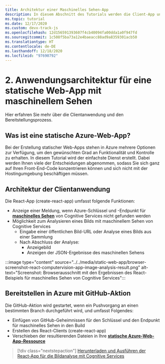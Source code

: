 ```yaml
---
title: Architektur einer Maschinelles Sehen-App
description: In diesem Abschnitt des Tutorials werden die Client-App und der Bereitstellungsprozess erläutert.
ms.topic: tutorial
ms.date: 12/17/2020
ms.custom: devx-track-js
ms.openlocfilehash: 12d156591393607f4cb40094fa00dda1a0f947fd
ms.sourcegitcommit: 1c508f5ba73a12e4baeacc88ad9a8359301acb50
ms.translationtype: HT
ms.contentlocale: de-DE
ms.lasthandoff: 12/18/2020
ms.locfileid: "97690792"
---
```

# <a name="2-application-architecture-for-static-web-app-with-computer-vision"></a>2. Anwendungsarchitektur für eine statische Web-App mit maschinellem Sehen

Hier erfahren Sie mehr über die Clientanwendung und den Bereitstellungsprozess.

## <a name="what-is-an-azure-static-web-app"></a>Was ist eine statische Azure-Web-App?

Bei der Erstellung statischer Web-Apps stehen in Azure mehrere Optionen zur Verfügung, um den gewünschten Grad an Funktionalität und Kontrolle zu erhalten. In diesem Tutorial wird der einfachste Dienst erstellt. Dabei werden Ihnen viele der Entscheidungen abgenommen, sodass Sie sich ganz auf Ihren Front-End-Code konzentrieren können und sich nicht mit der Hostingumgebung beschäftigen müssen.

## <a name="client-application-architecture"></a>Architektur der Clientanwendung

Die React-App (create-react-app) umfasst folgende Funktionen: 
* Anzeige einer Meldung, wenn Azure-Schlüssel und -Endpunkt für [**maschinelles Sehen**](https://docs.microsoft.com/azure/cognitive-services/computer-vision/) von Cognitive Services nicht gefunden werden
* Möglichkeit zum Analysieren eines Bilds mit maschinellem Sehen von Cognitive Services
    * Eingabe einer öffentlichen Bild-URL oder Analyse eines Bilds aus einer Sammlung
    * Nach Abschluss der Analyse:
        * Anzeigebild
        * Anzeigen der JSON-Ergebnisse des maschinellen Sehens 

:::image type="content" source="../../media/static-web-app/browser-screenshot-react-computervision-app-image-analysis-result.png" alt-text="Screenshot: Browserausschnitt mit den Ergebnissen des React-Beispiels für maschinelles Sehen von Cognitive Services":::

## <a name="deploy-to-azure-with-github-action"></a>Bereitstellen in Azure mit GitHub-Aktion

Die GitHub-Aktion wird gestartet, wenn ein Pushvorgang an einen bestimmten Branch durchgeführt wird, und umfasst Folgendes:
* Einfügen von GitHub-Geheimnissen für den Schlüssel und den Endpunkt für maschinelles Sehen in den Build
* Erstellen des React-Clients (create-react-app)
* Verschieben der resultierenden Dateien in Ihre [**statische Azure-Web-App-Ressource**](https://docs.microsoft.com/azure/static-web-apps)

> [!div class="nextstepaction"]
> [Herunterladen und Ausführen der React-App für die Bildanalyse mit Cognitive Services](run-the-react-cognitive-services-image-analyzer-app-locally.md) 